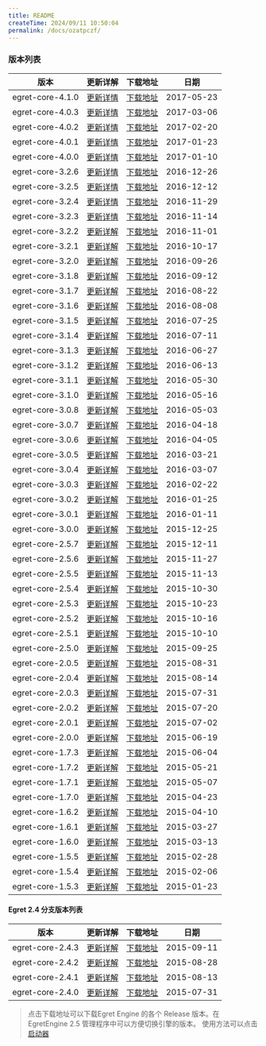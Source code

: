 ```yaml
---
title: README
createTime: 2024/09/11 10:50:04
permalink: /docs/ozatpczf/
---
```

### 版本列表

| 版本 | 更新详解 | 下载地址 | 日期 |
| -- | -- | -- | -- |
| egret-core-4.1.0 | [更新详情](../../../Engine2D/update/update410/README.md) | [下载地址](https://github.com/egret-labs/egret-core/archive/v4.1.0.zip) | 2017-05-23 |
| egret-core-4.0.3 | [更新详情](../../../Engine2D/update/update403/README.md) | [下载地址](https://github.com/egret-labs/egret-core/archive/v4.0.3.zip) | 2017-03-06 |
| egret-core-4.0.2 | [更新详情](../../../Engine2D/update/update402/README.md) | [下载地址](https://github.com/egret-labs/egret-core/archive/v4.0.2.zip) | 2017-02-20 |
| egret-core-4.0.1 | [更新详情](../../../Engine2D/update/update401/README.md) | [下载地址](https://github.com/egret-labs/egret-core/archive/v4.0.1.zip) | 2017-01-23 |
| egret-core-4.0.0 | [更新详情](../../../Engine2D/update/update400/README.md) | [下载地址](https://github.com/egret-labs/egret-core/archive/v4.0.0.zip) | 2017-01-10 |
| egret-core-3.2.6 | [更新详情](../../../Engine2D/update/update326/README.md) | [下载地址](https://github.com/egret-labs/egret-core/archive/v3.2.6.zip) | 2016-12-26 |
| egret-core-3.2.5 | [更新详情](../../../Engine2D/update/update325/README.md) | [下载地址](https://github.com/egret-labs/egret-core/archive/v3.2.5.zip) | 2016-12-12 |
| egret-core-3.2.4 | [更新详情](../../../Engine2D/update/update324/README.md) | [下载地址](https://github.com/egret-labs/egret-core/archive/v3.2.4.zip) | 2016-11-29 |
| egret-core-3.2.3 | [更新详情](../../../Engine2D/update/update323/README.md) | [下载地址](https://github.com/egret-labs/egret-core/archive/v3.2.3.zip) | 2016-11-14 |
| egret-core-3.2.2 | [更新详解](../../../Engine2D/update/update322/README.md) | [下载地址](https://github.com/egret-labs/egret-core/archive/v3.2.2.zip)|2016-11-01|
| egret-core-3.2.1 | [更新详解](../../../Engine2D/update/update321/README.md) | [下载地址](https://github.com/egret-labs/egret-core/archive/v3.2.1.zip)|2016-10-17|
| egret-core-3.2.0 | [更新详解](../../../Engine2D/update/update320/README.md) | [下载地址](https://github.com/egret-labs/egret-core/archive/v3.2.0.zip)|2016-09-26|
| egret-core-3.1.8 | [更新详解](../../../Engine2D/update/update318/README.md) | [下载地址](https://github.com/egret-labs/egret-core/archive/v3.1.8.zip)|2016-09-12|
| egret-core-3.1.7 | [更新详解](../../../Engine2D/update/update317/README.md) | [下载地址](https://github.com/egret-labs/egret-core/archive/v3.1.7.zip)|2016-08-22|
| egret-core-3.1.6 | [更新详解](../../../Engine2D/update/update316/README.md) | [下载地址](https://github.com/egret-labs/egret-core/archive/v3.1.6.zip)|2016-08-08|
| egret-core-3.1.5 | [更新详解](../../../Engine2D/update/update315/README.md) | [下载地址](https://github.com/egret-labs/egret-core/archive/v3.1.5.zip)|2016-07-25|
| egret-core-3.1.4 | [更新详解](../../../Engine2D/update/update314/README.md) | [下载地址](https://github.com/egret-labs/egret-core/archive/v3.1.4.zip)|2016-07-11|
| egret-core-3.1.3 | [更新详解](../../../Engine2D/update/update313/README.md) | [下载地址](http://sedn.egret.com/soft/egret/egret-core-3.1.3.zip)|2016-06-27|
| egret-core-3.1.2 | [更新详解](../../../Engine2D/update/update312/README.md) | [下载地址](http://sedn.egret.com/soft/egret/egret-core-3.1.2.zip)|2016-06-13|
| egret-core-3.1.1 | [更新详解](../../../Engine2D/update/update311/README.md) | [下载地址](http://sedn.egret.com/soft/egret/egret-core-3.1.1.zip)|2016-05-30|
| egret-core-3.1.0 | [更新详解](../../../Engine2D/update/update310/README.md) | [下载地址](http://sedn.egret.com/soft/egret/egret-core-3.1.0.zip)|2016-05-16|
| egret-core-3.0.8 | [更新详解](../../../Engine2D/update/update308/README.md) | [下载地址](http://sedn.egret.com/soft/egret/egret-core-3.0.8.zip)|2016-05-03|
| egret-core-3.0.7 | [更新详解](../../../Engine2D/update/update307/README.md) | [下载地址](http://sedn.egret.com/soft/egret/egret-core-3.0.7.zip)|2016-04-18|
| egret-core-3.0.6 | [更新详解](../../../Engine2D/update/update306/README.md) | [下载地址](http://sedn.egret.com/soft/egret/egret-core-3.0.6.zip)|2016-04-05|
| egret-core-3.0.5 | [更新详解](../../../Engine2D/update/update305/README.md) | [下载地址](http://sedn.egret.com/soft/egret/egret-core-3.0.5.zip)|2016-03-21|
| egret-core-3.0.4 | [更新详解](../../../Engine2D/update/update304/README.md) | [下载地址](http://sedn.egret.com/soft/egret/egret-core-3.0.4.zip)|2016-03-07|
| egret-core-3.0.3 | [更新详解](../../../Engine2D/update/update303/README.md) | [下载地址](http://sedn.egret.com/soft/egret/egret-core-3.0.3.zip)|2016-02-22|
| egret-core-3.0.2 | [更新详解](../../../Engine2D/update/update302/README.md) | [下载地址](http://sedn.egret.com/soft/egret/egret-core-3.0.2.zip)|2016-01-25|
| egret-core-3.0.1 | [更新详解](../../../Engine2D/update/update301/README.md) | [下载地址](http://sedn.egret.com/soft/egret/egret-core-3.0.1.zip)|2016-01-11|
| egret-core-3.0.0 | [更新详解](../../../Engine2D/update/update300/README.md) | [下载地址](http://sedn.egret.com/soft/egret/egret-core-3.0.zip)|2015-12-25|
| egret-core-2.5.7 | [更新详解](../../../Engine2D/update/update257/README.md) | [下载地址](http://sedn.egret.com/soft/egret/egret-core-2.5.7.zip)|2015-12-11|
| egret-core-2.5.6 | [更新详解](../../../Engine2D/update/update256/README.md) | [下载地址](http://sedn.egret.com/soft/egret/egret-core-2.5.6.zip)|2015-11-27|
| egret-core-2.5.5 | [更新详解](../../../Engine2D/update/update255/README.md) | [下载地址](http://sedn.egret.com/soft/egret/egret-core-2.5.5.zip)|2015-11-13|
| egret-core-2.5.4 | [更新详解](../../../Engine2D/update/update254/README.md) | [下载地址](http://sedn.egret.com/soft/egret/egret-core-2.5.4.zip)|2015-10-30|
| egret-core-2.5.3 | [更新详解](../../../Engine2D/update/update253/README.md) | [下载地址](http://sedn.egret.com/soft/egret/egret-core-2.5.3.zip)|2015-10-23|
| egret-core-2.5.2 | [更新详解](../../../Engine2D/update/update252/README.md) | [下载地址](http://sedn.egret.com/soft/egret/egret-core-2.5.2.zip)|2015-10-16|
| egret-core-2.5.1 | [更新详解](../../../Engine2D/update/update251/README.md) | [下载地址](http://sedn.egret.com//soft/egret/egret-core-2.5.1.zip)|2015-10-10|
| egret-core-2.5.0 | [更新详解](../../../Engine2D/update/update250/README.md) | [下载地址](http://sedn.egret.com//soft/egret/egret-core-2.5.0.zip)|2015-09-25|
| egret-core-2.0.5 | [更新详解](https://github.com/egret-labs/egret-core/blob/rc/v2.0.5/docs/cn/2.0.5_ReleaseNotes.md) | [下载地址](http://sedn.egret.com//soft/egret/egret-core-2.0.5.zip) | 2015-08-31 |
| egret-core-2.0.4 | [更新详解](https://github.com/egret-labs/egret-core/blob/2.0.x/docs/cn/2.0.4_ReleaseNotes.md) | [下载地址](http://sedn.egret.com//soft/egret/egret-core-2.0.4.zip) | 2015-08-14 |
| egret-core-2.0.3 | [更新详解](https://github.com/egret-labs/egret-core/blob/2.0.x/docs/cn/2.0.3_ReleaseNotes.md) | [下载地址](http://sedn.egret.com//soft/egret/egret-core-2.0.3.zip) | 2015-07-31 |
| egret-core-2.0.2 | [更新详解](http://edn.egret.com/cn/docs/page/482)  | [下载地址](http://sedn.egret.com//soft/egret/egret-core-2.0_final.zip) | 2015-07-20 |
| egret-core-2.0.1 | [更新详解](http://edn.egret.com/cn/docs/page/413) | [下载地址](http://sedn.egret.com//soft/egret/egret-core-2.0_rc2.zip) | 2015-07-02 |
| egret-core-2.0.0 | [更新详解](http://edn.egret.com/cn/docs/page/412) | [下载地址](http://sedn.egret.com//soft/egret/egret-core-2.0_rc1.zip) | 2015-06-19|
| egret-core-1.7.3 | [更新详解](https://github.com/egret-labs/egret-core/blob/master/docs/cn/1.7.3_ReleaseNotes.md) | [下载地址](http://sedn.egret.com//soft/egret/egret-core-1.7.3.zip) | 2015-06-04 |
| egret-core-1.7.2 | [更新详解](https://github.com/egret-labs/egret-core/blob/master/docs/cn/1.7.2_ReleaseNotes.md) | [下载地址](http://sedn.egret.com//soft/egret/egret-core-1.7.2.zip) | 2015-05-21 |
| egret-core-1.7.1 | [更新详解](https://github.com/egret-labs/egret-core/blob/master/docs/cn/1.7.1_ReleaseNotes.md) | [下载地址](http://sedn.egret.com//soft/egret/egret-core-1.7.1.zip) | 2015-05-07 |
| egret-core-1.7.0 | [更新详解](https://github.com/egret-labs/egret-core/blob/master/docs/cn/1.7.0_ReleaseNotes.md) | [下载地址](http://sedn.egret.com//soft/egret/egret-core-1.7.0.zip) | 2015-04-23|
| egret-core-1.6.2 | [更新详解](https://github.com/egret-labs/egret-core/blob/master/docs/cn/1.6.2_ReleaseNotes.md) | [下载地址](http://sedn.egret.com//soft/egret/egret-core-1.6.2.zip) | 2015-04-10 |
| egret-core-1.6.1 | [更新详解](https://github.com/egret-labs/egret-core/blob/master/docs/cn/1.6.1_ReleaseNotes.md) | [下载地址](http://sedn.egret.com//soft/egret/egret-core-1.6.1.zip) | 2015-03-27 |
| egret-core-1.6.0 | [更新详解](https://github.com/egret-labs/egret-core/blob/master/docs/cn/1.6.0_ReleaseNotes.md) | [下载地址](http://sedn.egret.com//soft/egret/egret-core-1.6.0.zip) | 2015-03-13 |
| egret-core-1.5.5 | [更新详解](https://github.com/egret-labs/egret-core/blob/master/docs/cn/1.5.5_ReleaseNotes.md) | [下载地址](http://sedn.egret.com//soft/egret/egret-core-1.5.5.zip) | 2015-02-28 |
| egret-core-1.5.4 | [更新详解](https://github.com/egret-labs/egret-core/blob/master/docs/cn/1.5.4_ReleaseNotes.md) | [下载地址](http://sedn.egret.com//soft/egret/egret-core-1.5.4.zip) | 2015-02-06 |
| egret-core-1.5.3 | [更新详解](https://github.com/egret-labs/egret-core/blob/master/docs/cn/1.5.3_ReleaseNotes.md) | [下载地址](http://sedn.egret.com//soft/egret/egret-core-1.5.3.zip) | 2015-01-23 |


#### Egret 2.4 分支版本列表


| 版本 | 更新详解 | 下载地址 | 日期 |
| -- | -- | -- | -- |
| egret-core-2.4.3 | [更新详解](https://github.com/egret-labs/egret-core/blob/master/docs/cn/2.4.3_ReleaseNotes.md) | [下载地址](http://sedn.egret.com//soft/egret/egret-core-2.4.3.zip) | 2015-09-11|
| egret-core-2.4.2 | [更新详解](https://github.com/egret-labs/egret-core/blob/master/docs/cn/2.4.2_ReleaseNotes.md) | [下载地址](http://sedn.egret.com//soft/egret/egret-core-2.4.2.zip) | 2015-08-28 |
| egret-core-2.4.1 | [更新详解](https://github.com/egret-labs/egret-core/blob/master/docs/cn/2.4.1_ReleaseNotes.md) | [下载地址](http://sedn.egret.com//soft/egret/egret-core-2.4.1.zip) | 2015-08-13 |
| egret-core-2.4.0 | [更新详解](https://github.com/egret-labs/egret-core/blob/master/docs/cn/2.4.0_ReleaseNotes.md) | [下载地址](http://sedn.egret.com//soft/egret/egret-core-2.4.0.zip) | 2015-07-31 |


>点击下载地址可以下载Egret Engine 的各个 Release 版本。在 EgretEngine 2.5 管理程序中可以方便切换引擎的版本。
>使用方法可以点击 [启动器](../../../Engine2D/projectConfig/launcherManager/README.md)
